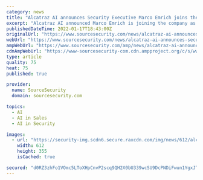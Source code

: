 ```yaml
---
category: news
title: "Alcatraz AI announces Security Executive Marco Emrich joins the company as Head of International Sales"
excerpt: "Alcatraz AI announced Marco Emrich is joining the company as Head of International Sales. Emrich brings his expansive experience to Alcatraz AI and will be key in scaling Alcatraz AI’s"
publishedDateTime: 2022-01-17T18:43:00Z
originalUrl: "https://www.sourcesecurity.com/news/alcatraz-ai-announces-security-executive-marco-co-1554360262-ga.1642415498.html"
webUrl: "https://www.sourcesecurity.com/news/alcatraz-ai-announces-security-executive-marco-co-1554360262-ga.1642415498.html"
ampWebUrl: "https://www.sourcesecurity.com/amp/news/alcatraz-ai-announces-security-executive-marco-co-1554360262-ga.1642415498.html"
cdnAmpWebUrl: "https://www-sourcesecurity-com.cdn.ampproject.org/c/s/www.sourcesecurity.com/amp/news/alcatraz-ai-announces-security-executive-marco-co-1554360262-ga.1642415498.html"
type: article
quality: 75
heat: 75
published: true

provider:
  name: SourceSecurity
  domain: sourcesecurity.com

topics:
  - AI
  - AI in Sales
  - AI in Security

images:
  - url: "https://security-img.scdn6.secure.raxcdn.com/img/news/612/alcatraz-ai-paul-fisher-vice-president-sales-enhance-sales-activities-920x533.jpg"
    width: 612
    height: 355
    isCached: true

secured: "d0RZ3zhFo1VOmc5LToXHpCnvP2scq9QH2X0bU339wcSU9DcPNDiFwun1YgxJTfj3gWVTeXULw2vFUHTlqZlmy1Usx3gNR7XEuqKyLO2P5Ti4gIqtuAzTqsX4Q3aWwP4BIPERIr/eDa/e/sQhyMIOMagPD3YKkXB/PZx/xLPAnMIQKQCIwIJk3bMpmSgDQiM+jO5mJaotXWY8yeqLkCbRFpV3DgjmszjtqhziD4YP4tL6EnNikqSD82S33LLnSBx8t/l4u4T5THDfoLqJcRt3Etl7c7e1wvawhvFwr5NusuLlrezgkqWV3ZoZBIZW/mAI6ENgZIXowixOnKI5N54QCxuDS/4wj3xBRtkbCFHYBrk=;zFqcqKWfR+r7YNteffpoNw=="
---
```



